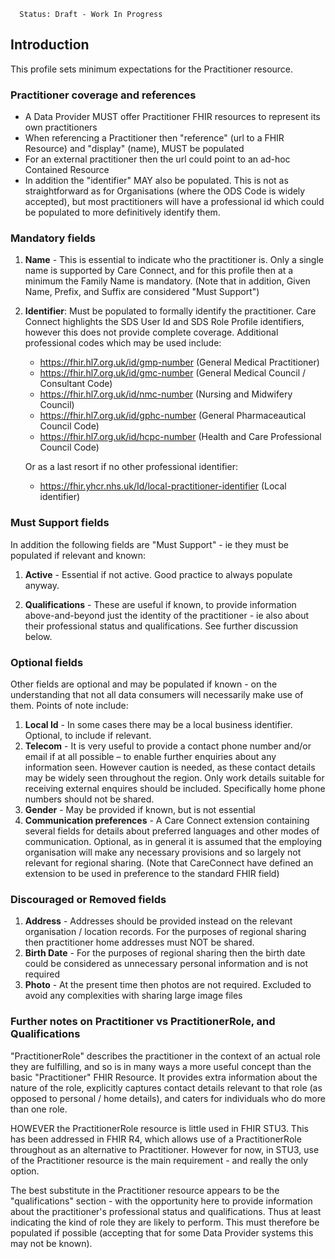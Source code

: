       Status: Draft - Work In Progress


## Introduction
This profile sets minimum expectations for the Practitioner resource.


### **Practitioner coverage and references**

 - A Data Provider MUST offer Practitioner FHIR resources to represent its own practitioners
 - When referencing a Practitioner then "reference" (url to a FHIR Resource) and "display" (name), MUST be populated
 - For an external practitioner then the url could point to an ad-hoc Contained Resource
 - In addition the "identifier" MAY also be populated. This is not as straightforward as for Organisations (where the ODS Code is widely accepted), but most practitioners will have a professional id which could be populated to more definitively identify them.


### **Mandatory fields**
1. **Name** - This is essential to indicate who the practitioner is. Only a single name is supported by Care Connect, and for this profile then at a minimum the Family Name is mandatory. (Note that in addition, Given Name, Prefix, and Suffix are considered "Must Support") 

2. **Identifier**: Must be populated to formally identify the practitioner. Care Connect highlights the SDS User Id and SDS Role Profile identifiers, however this does not provide complete coverage. Additional professional codes which may be used include:

    - https://fhir.hl7.org.uk/id/gmp-number (General Medical Practitioner)
    - https://fhir.hl7.org.uk/id/gmc-number (General Medical Council / Consultant Code)
    - https://fhir.hl7.org.uk/id/nmc-number (Nursing and Midwifery Council)
    - https://fhir.hl7.org.uk/id/gphc-number (General Pharmaceautical Council Code)
    - https://fhir.hl7.org.uk/id/hcpc-number (Health and Care Professional Council Code)


    Or as a last resort if no other professional identifier:
    - https://fhir.yhcr.nhs.uk/Id/local-practitioner-identifier (Local identifier)

### **Must Support fields**
In addition the following fields are "Must Support" - ie they must be populated if relevant and known:
1. **Active** - Essential if not active. Good practice to always populate anyway.

3. **Qualifications** - These are useful if known, to provide information above-and-beyond just the identity of the practitioner - ie also about their professional status and qualifications. See further discussion below.


### **Optional fields**
Other fields are optional and may be populated if known - on the understanding that not all data consumers will necessarily make use of them. Points of note include:
1. **Local Id** - In some cases there may be a local business identifier. Optional, to include if relevant.
2. **Telecom** - It is very useful to provide a contact phone number and/or email if at all possible – to enable further enquiries about any information seen. However caution is needed, as these contact details may be widely seen throughout the region. Only work details suitable for receiving external enquires should be included. Specifically home phone numbers should not be shared.
3. **Gender** - May be provided if known, but is not essential
4. **Communication preferences** - A Care Connect extension containing several fields for details about preferred languages and other modes of communication. Optional, as in general it is assumed that the employing organisation will make any necessary provisions and so largely not relevant for regional sharing. (Note that CareConnect have defined an extension to be used in preference to the standard FHIR field)


### **Discouraged or Removed fields**
1. **Address** - Addresses should be provided instead on the relevant organisation / location records. For the purposes of regional sharing then practitioner home addresses must NOT be shared.
2. **Birth Date** - For the purposes of regional sharing then the birth date could be considered as unnecessary personal information and is not required
3. **Photo** - At the present time then photos are not required. Excluded to avoid any complexities with sharing large image files




### **Further notes on Practitioner vs PractitionerRole, and Qualifications**
"PractitionerRole" describes the practitioner in the context of an actual role they are fulfilling, and so is in many ways a more useful concept than the basic "Practitioner" FHIR Resource. It provides extra information about the nature of the role, explicitly captures contact details relevant to that role (as opposed to personal / home details), and caters for individuals who do more than one role.

HOWEVER the PractitionerRole resource is little used in FHIR STU3. This has been addressed in FHIR R4, which allows use of a PractitionerRole throughout as an alternative to Practitioner. However for now, in STU3, use of the Practitioner resource is the main requirement - and really the only option.

The best substitute in the Practitioner resource appears to be the "qualifications" section - with the opportunity here to provide information about the practitioner's professional status and qualifications. Thus at least indicating the kind of role they are likely to perform. This must therefore be populated if possible (accepting that for some Data Provider systems this may not be known).
